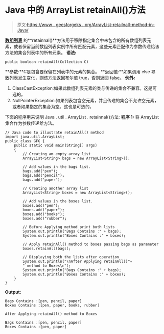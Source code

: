 # Java 中的 ArrayList retainAll()方法

> 原文:[https://www . geesforgeks . org/ArrayList-retailnall-method-in-Java/](https://www.geeksforgeeks.org/arraylist-retainall-method-in-java/)

[**数组列表**](https://www.geeksforgeeks.org/arraylist-in-java/) 的**retainnal()**方法用于移除指定集合中未包含的所有数组列表元素，或者保留当前数组列表实例中所有匹配元素，这些元素匹配作为参数传递给该方法的集合列表中的所有元素。
**语法:**

```
public boolean retainAll(Collection C)
```

**参数:***C*是包含要保留在列表中的元素的集合。
**返回值:**如果调用 else 导致列表发生变化，则该方法返回布尔值 true，否则返回 false。
**例外:**

1.  ClassCastException:如果此数组列表元素的类与传递的集合不兼容。这是可选的。
2.  NullPointerException:如果列表包含空元素，并且传递的集合不允许空元素，或者如果指定的集合为空。这也是可选的。

下面的程序用来说明 Java . util . ArrayList . retainnal()方法:
**程序 1:** 将 ArrayList 集合作为参数传递给方法。

```
// Java code to illustrate retainAll() method
import java.util.ArrayList;
public class GFG {
    public static void main(String[] args)
    {
        // Creating an empty array list
        ArrayList<String> bags = new ArrayList<String>();

        // Add values in the bags list.
        bags.add("pen");
        bags.add("pencil");
        bags.add("paper");

        // Creating another array list
        ArrayList<String> boxes = new ArrayList<String>();

        // Add values in the boxes list.
        boxes.add("pen");
        boxes.add("paper");
        boxes.add("books");
        boxes.add("rubber");

        // Before Applying method print both lists
        System.out.println("Bags Contains :" + bags);
        System.out.println("Boxes Contains :" + boxes);

        // Apply retainAll() method to boxes passing bags as parameter
        boxes.retainAll(bags);

        // Displaying both the lists after operation
        System.out.println("\nAfter Applying retainAll()"+
        " method to Boxes\n");
        System.out.println("Bags Contains :" + bags);
        System.out.println("Boxes Contains :" + boxes);
    }
}
```

**Output:**

```
Bags Contains :[pen, pencil, paper]
Boxes Contains :[pen, paper, books, rubber]

After Applying retainAll() method to Boxes

Bags Contains :[pen, pencil, paper]
Boxes Contains :[pen, paper]

```
